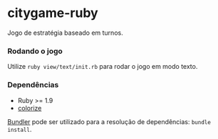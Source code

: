 # citygame-ruby

Jogo de estratégia baseado em turnos.

### Rodando o jogo

Utilize `ruby view/text/init.rb` para rodar o jogo em modo texto.

### Dependências

* Ruby >= 1.9
* [colorize](https://github.com/fazibear/colorize)

[Bundler](http://bundler.io/) pode ser utilizado para a resolução de dependências: `bundle install`.
